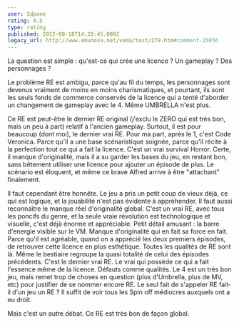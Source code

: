```yaml
---
user: Sdpone
rating: 4.5
type: rating
published: 2012-08-18T14:28:45.000Z
legacy_url: http://www.emunova.net/veda/test/279.htm#comment-15956
---
```

La question est simple : qu'est-ce qui crée une licence ? Un gameplay ? Des personnages ?

Le problème RE est ambigu, parce qu'au fil du temps, les personnages sont devenus vraiment de moins en moins charismatiques, et pourtant, ils sont les seuls fonds de commerce conservés de la licence qui a tenté d'aborder un changement de gameplay avec le 4\. Même UMBRELLA n'est plus.

Ce RE est peut-être le dernier RE original (j'exclu le ZERO qui est très bon, mais un peu à part) relatif à l'ancien gameplay. Surtout, il est pour beaucoup (dont moi), le dernier vrai RE. Pour ma part, après le 1, c'est Code Veronica. Parce qu'il a une base scénaristique soignée, parce qu'il récite à la perfection tout ce qui a fait la licence. C'est un vrai survival Horror. Certe, il manque d'originalité, mais il a su garder les bases du jeu, en restant bon, sans bêtement utiliser une licence pour ajouter un épisode de plus. Le scénario est éloquent, et même ce brave Alfred arrive à être "attachant" finalement. 

Il faut cependant être honnête. Le jeu a pris un petit coup de vieux déjà, ce qui est logique, et la jouabilité n'est pas évidente à appréhender. Il faut aussi reconnaître le manque réel d'originalité global. C'est un vrai RE, avec tous les poncifs du genre, et la seule vraie révolution est technologique et visuelle, c'est déjà énorme et appréciable. Petit détail amusant : la barre d'energie visible sur le VM. Manque d'originalité qui en fait sa force en fait. Parce qu'il est agréable, quand on a apprécié les deux premiers épisodes, de retrouver cette licence en plus esthétique. Toutes les qualités de RE sont là. Même le bestiaire regroupe la quasi totalité de celui des épisodes précédents. C'est le dernier vrai RE. Le vrai qui possède ce qui a fait l'essence même de la licence. Défauts comme qualités. Le 4 est un très bon jeu, mais remet trop de choses en question (plus d'Umbrella, plus de MV, etc) pour justifier de se nommer encore RE. Le seul fait de s'appeler RE fait-il d'un jeu un RE ? Il suffit de voir tous les Spin off médiocres auxquels ont a eu droit.

Mais c'est un autre débat. Ce RE est très bon de façon global.